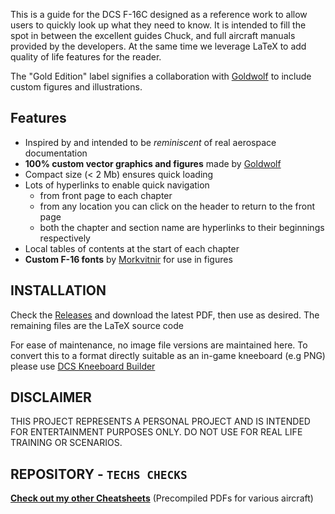 This is a guide for the DCS F-16C designed as a reference work to allow users to quickly look up what they need to know. It is intended to fill the spot in between the excellent guides Chuck, and full aircraft manuals provided by the developers. At the same time we leverage LaTeX to add quality of life features for the reader.

The "Gold Edition" label signifies a collaboration with [Goldwolf](https://www.reddit.com/user/goldwolf) to include custom figures and illustrations.

## Features

- Inspired by and intended to be _reminiscent_ of real aerospace documentation
- **100% custom vector graphics and figures** made by [Goldwolf](https://www.reddit.com/user/goldwolf)
- Compact size (< 2 Mb) ensures quick loading
- Lots of hyperlinks to enable quick navigation
  - from front page to each chapter
  - from any location you can click on the header to return to the front page
  - both the chapter and section name are hyperlinks to their beginnings respectively
- Local tables of contents at the start of each chapter
- **Custom F-16 fonts** by [Morkvitnir](https://www.reddit.com/user/morkvitnir9) for use in figures

## INSTALLATION

Check the [Releases](https://github.com/Techneatium/techschecks_f16/releases) and download the latest PDF, then use as desired. The remaining files are the LaTeX source code

For ease of maintenance, no image file versions are maintained here. To convert this to a format directly suitable as an in-game kneeboard (e.g PNG) please use [DCS Kneeboard Builder](https://dcskneeboardbuilder.com/)

## DISCLAIMER

THIS PROJECT REPRESENTS A PERSONAL PROJECT AND IS INTENDED FOR ENTERTAINMENT PURPOSES ONLY. DO NOT USE FOR REAL LIFE TRAINING OR SCENARIOS.

## REPOSITORY - `TECHS CHECKS`

[**Check out my other Cheatsheets**](https://github.com/Techneatium/Techs-Checks) (Precompiled PDFs for various aircraft)
